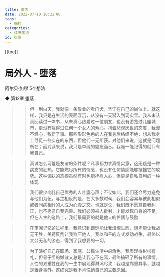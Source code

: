```yaml
---
title: 堕落
date: 2022-07-10 10:21:00
tags:
  - 摘抄
categories:
  - 读书笔记
id: 堕落
---
```


[[toc]]

# 局外人 - 堕落

阿尔贝·加缪
5个想法

◆ 第12章 堕落

>> 但一到白天，我就像一条敬业的看门犬，坚守在自己的岗位上。就这样，我只是在生活的表面浮沉，从没有一天潜入到现实里。我从未认真阅读过一本书，从未真心热爱过一位朋友，也没有游览过几座城市，更没有赢得过任何一个女人的芳心。抱着悲观厌世的态度，我漫不经心，敷衍了事。那些形形色色的人在我身后络绎不绝，想从我身上寻觅一些实在的东西，但他们一无所获。对他们来说，这就是问题所在；而对我来说，我只是单纯的健忘而已。我唯一能记得的就只有我自己。

>> 真诚怎么可能是友谊的条件呢？凡事都力求真情实意，这无疑是一种病态的狂热，它能燃尽所有的情感，也没有任何情感能够抵挡它的攻势。这种偏执的恶癖虽然有时也能抚慰人心，但更是自私自利的一种体现

>> 我们很少向比自己优秀的人吐露心声；不仅如此，我们还会尽力避免与他们为伍。与之相反的是，在大多数时候，我们会容易与彼此相似或者同病相怜的人成为心腹之交。也就是说，我们既不愿意自我纠正，也不愿意自我完善。我们必须被人批判，才能发现自身的不足，但在人生的道路上，我们最需要的就是他人的怜悯与鼓励

>> 在审阅记忆的过程里，我意识到谦逊能让我熠熠生辉，谦卑能让我战无不胜，美德反倒让我欺压他人。我以和平的方式发动战争，最终以大公无私的姿态，得到了我想要的一切。

>> 为了演好自己在职场、家庭、公民生活中的角色，我表现得彬彬有礼，但骨子里的懒散又总是让我心不在焉，最终搞砸了所有的事情。人性的双重性在我的一生中展现得淋漓尽致：我越是郑重其事，就越是置身事外。这终究是我不肯悦纳自己的主要原因。
